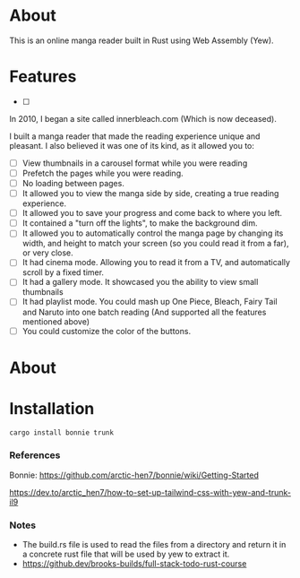 # About
This is an online manga reader built in Rust using Web Assembly (Yew).

# Features
- [ ] 

In 2010, I began a site called innerbleach.com (Which is now deceased). 

I built a manga reader that made the reading experience unique and pleasant. I also believed it was one of its kind, as it allowed you to:

- [ ] View thumbnails in a carousel format while you were reading
- [ ] Prefetch the pages while you were reading.
- [ ] No loading between pages.
- [ ] It allowed you to view the manga side by side, creating a true reading experience.
- [ ] It allowed you to save your progress and come back to where you left.
- [ ] It contained a "turn off the lights", to make the background dim.
- [ ] It allowed you to automatically control the manga page by changing its width, and height to match your screen (so you could read it from a far), or very close.
- [ ] It had cinema mode. Allowing you to read it from a TV, and automatically scroll by a fixed timer. 
- [ ] It had a gallery mode. It showcased you the ability to view small thumbnails 
- [ ] It had playlist mode. You could mash up One Piece, Bleach, Fairy Tail and Naruto into one batch reading (And supported all the features mentioned above)
- [ ] You could customize the color of the buttons.
# About


# Installation
```sh
cargo install bonnie trunk
```

### References
Bonnie:
https://github.com/arctic-hen7/bonnie/wiki/Getting-Started

https://dev.to/arctic_hen7/how-to-set-up-tailwind-css-with-yew-and-trunk-il9

### Notes
- The build.rs file is used to read the files from a directory and return it in a concrete rust file that will be used by yew to extract it.
- https://github.dev/brooks-builds/full-stack-todo-rust-course